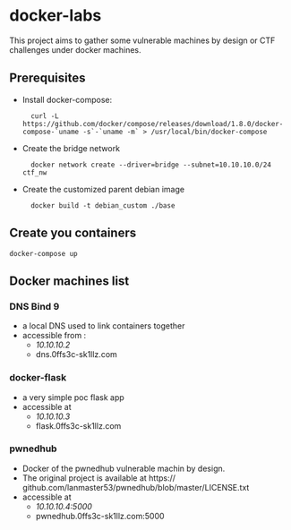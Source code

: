 # docker-labs

This project aims to gather some vulnerable machines by design or CTF challenges under docker machines. 

## Prerequisites

- Install docker-compose:

		curl -L https://github.com/docker/compose/releases/download/1.8.0/docker-compose-`uname -s`-`uname -m` > /usr/local/bin/docker-compose


- Create the bridge network

    	docker network create --driver=bridge --subnet=10.10.10.0/24 ctf_nw

- Create the customized parent debian image

    	docker build -t debian_custom ./base

## Create you containers

    docker-compose up
 
## Docker machines list

### DNS Bind 9

- a local DNS used to link containers together
- accessible from :
    - *10.10.10.2*
    - dns.0ffs3c-sk1llz.com

### docker-flask

- a very simple poc flask app
- accessible at 
    - *10.10.10.3*
    - flask.0ffs3c-sk1llz.com

### pwnedhub

- Docker of the pwnedhub vulnerable machin by design.
- The original project is available at https:// github.com/lanmaster53/pwnedhub/blob/master/LICENSE.txt
- accessible at 
    - *10.10.10.4:5000*
    - pwnedhub.0ffs3c-sk1llz.com:5000
